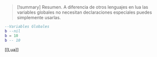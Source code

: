 >[!summary] Resumen.
>A diferencia de otros lenguajes en lua las variables globales no necesitan declaraciones especiales puedes simplemente usarlas.

```Lua
--Variables Globales
b --nil
b = 10 
b -- 10
```

 [[Lua]]